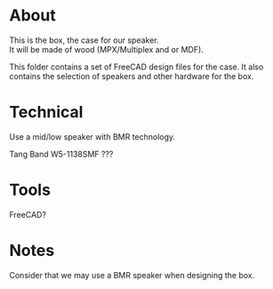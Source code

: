 # About
This is the box, the case for our speaker.  
It will be made of wood (MPX/Multiplex and or MDF).

This folder contains a set of FreeCAD design files
for the case. It also contains the selection of speakers
and other hardware for the box.


# Technical
Use a mid/low speaker with BMR technology.

Tang Band W5-1138SMF ???


# Tools
FreeCAD?

# Notes
Consider that we may use a BMR speaker when designing the box.
